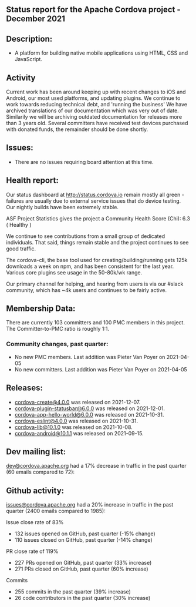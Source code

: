 ## Status report for the Apache Cordova project - December 2021

## Description: 
 - A platform for building native mobile applications using HTML, CSS and JavaScript.
 
## Activity
Current work has been around keeping up with recent changes to iOS and Android, our most used platforms, and updating plugins. We continue to work towards reducing technical debt, and 'running the business'
We have archived translations of our documentation which was very out of date. Similarily we will be archiving outdated documentation for releases more than 3 years old.
Several committers have received test devices purchased with donated funds, the remainder should be done shortly.

## Issues: 
  - There are no issues requiring board attention at this time.
   
## Health report: 

Our status dashboard at http://status.cordova.io remain mostly all green - failures are usually due to external service issues that do device testing. Our nightly builds have been extremely stable.

ASF Project Statistics gives the project a Community Health Score (Chi): 6.3 ( Healthy )

We continue to see contributions from a small group of dedicated individuals. That said, things remain stable and the project continues to see good traffic.

The cordova-cli, the base tool used for creating/building/running gets 125k downloads a week on npm, and has been consistent for the last year.  Various core plugins see usage in the 50-80k/wk range.

Our primary channel for helping, and hearing from users is via our #slack community, which has ~4k users and continues to be fairly active. 

## Membership Data:
There are currently 103 committers and 100 PMC members in this project.
The Committer-to-PMC ratio is roughly 1:1.

### Community changes, past quarter:

- No new PMC members. Last addition was Pieter Van Poyer on 2021-04-05
- No new committers. Last addition was Pieter Van Poyer on 2021-04-05
   
## Releases: 

- cordova-create@4.0.0 was released on 2021-12-07.
- cordova-plugin-statusbar@6.0.0 was released on 2021-12-01.
- cordova-app-hello-world@6.0.0 was released on 2021-10-31.
- cordova-eslint@4.0.0 was released on 2021-10-31.
- cordova-lib@10.1.0 was released on 2021-10-08.
- cordova-android@10.1.1 was released on 2021-09-15.

## Dev mailing list:

dev@cordova.apache.org had a 17% decrease in traffic in the past quarter (60 emails compared to 72):
 
## Github activity: 

issues@cordova.apache.org had a 20% increase in traffic in the past quarter (2400 emails compared to 1985):

Issue close rate of 83%
- 132 issues opened on GitHub, past quarter (-15% change)
- 110 issues closed on GitHub, past quarter (-14% change)

PR close rate of 119%
- 227 PRs opened on GitHub, past quarter (33% increase)
- 271 PRs closed on GitHub, past quarter (60% increase)

Commits
- 255 commits in the past quarter (39% increase)
- 26 code contributors in the past quarter (30% increase)


